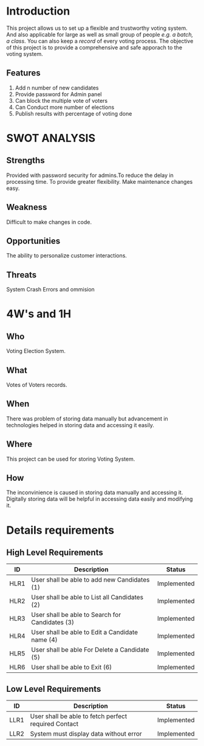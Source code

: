 # Introduction 
This project allows us to set up a flexible and trustworthy voting system. And also applicable for large as well as small group of people *e.g. a batch, a class*.
You can also keep a *record* of  every voting process.
The objective of this project is to provide a comprehensive and safe apporach to the voting system.
## Features
1. Add n number of new candidates
2. Provide password for Admin panel
3. Can block the multiple vote of voters
4. Can Conduct more number of elections
5. Publish results with percentage of voting done
# SWOT ANALYSIS
## Strengths
Provided with password security for admins.To reduce the delay in processing time. To provide greater flexibility. Make maintenance changes easy.
## Weakness
Difficult to make changes in code.
## Opportunities
The ability to personalize customer interactions.
## Threats
System Crash Errors and ommision
# 4W's and 1H
## Who
Voting Election System.

## What
Votes of Voters records.

## When
There was problem of storing data manually but advancement in technologies helped in storing data and accessing it easily.

## Where
This project can be used for storing Voting  System.

## How
The inconvinience is caused in storing data manually and accessing it. Digitally storing data will be helpful in accessing data easily and modifying it.

# Details requirements
## High Level Requirements
| ID	| Description |	Status |
| --- | ----------- | ------ |
| HLR1 |	User shall be able to add new Candidates (1) |	Implemented |
| HLR2 |	User shall be able to List all Candidates (2) |	Implemented  |
| HLR3 |	User shall be able to Search for Candidates (3) |	Implemented |
| HLR4 |	User shall be able to Edit a Candidate name (4) |	Implemented |
| HLR5 |	User shall be able For Delete a Candidate (5) |	Implemented |
| HLR6 |	User shall be able to Exit (6)	| Implemented |
## Low Level Requirements
| ID |	Description |	Status |
| ---|  ----------- | ------ |
| LLR1 |	User shall be able to fetch perfect required Contact |	Implemented |
| LLR2 |	System must display data without error |	Implemented |

